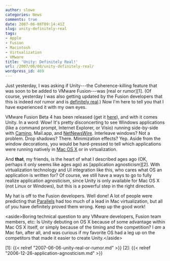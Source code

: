 ```yaml
---
author: slowe
categories: News
comments: true
date: 2007-06-08T09:14:41Z
slug: unity-definitely-real
tags:
- Apple
- Fusion
- Macintosh
- Virtualization
- VMware
title: 'Unity: Definitely Real!'
url: /2007/06/08/unity-definitely-real/
wordpress_id: 469
---
```


Just yesterday, I was asking if Unity---the Coherence-killing feature that was soon to be added to VMware Fusion---was [real or rumor][1]. (Of course, yesterday I was also getting updated by the Fusion developers that this is indeed _not_ rumor and is [definitely real](http://compfusion.blogspot.com/2007/06/leapfrogged.html).) Now I'm here to tell you that I have experienced it with my own eyes.

VMware Fusion Beta 4 has been released (get it [here](http://www.vmware.com/mac/)), and with it comes Unity. In a word: Wow! It's pretty disconcerting to see Windows applications (like a command prompt, Internet Explorer, or Visio) running side-by-side with [Camino](http://www.caminobrowser.org/), Mail.app, and [NetNewsWire](http://www.newsgator.com/Individuals/NetNewsWire/). Interleave windows? Not a problem. Drop shadows? There. Minimization effects? Yep. Aside from the window decorations, you would be hard-pressed to tell which applications were running natively in [Mac OS X](http://www.apple.com/macosx/) or in virtualization.

And **that**, my friends, is the heart of what I described ages ago (OK, perhaps it only seems like ages ago) as [application agnosticism][2]. With virtualization technology and UI integration like this, who cares what OS an application is written for? Of course, we still have a ways to go to fully realize application agnosticism, since Unity is only available for Mac OS X (not Linux or Windows), but this is a powerful step in the right direction.

My hat is off to the Fusion developers. Well done! A lot of people were predicting that [Parallels](http://www.parallels.com/) had too much of a lead in Mac virtualization, but all of you have definitely proved them wrong. Keep up the good work!

&lt;aside&gt;Boring technical question to any VMware developers, Fusion team members, etc: Is Unity debuting on OS X because of some advantage within Mac OS X itself, or simply because of the timing and the competition? I _am_ a Mac fan, after all, and was curious if my favorite OS had a leg up on the competitors that made it easier to create Unity.&lt;/aside&gt;

[1]: {{< relref "2007-06-06-unity-real-or-rumor.md" >}}
[2]: {{< relref "2006-12-26-application-agnosticism.md" >}}
